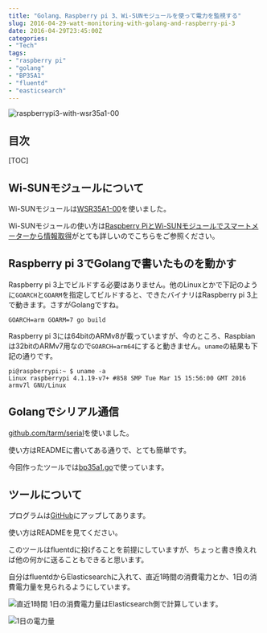 ```yaml
---
title: "Golang、Raspberry pi 3、Wi-SUNモジュールを使って電力を監視する"
slug: 2016-04-29-watt-monitoring-with-golang-and-raspberry-pi-3
date: 2016-04-29T23:45:00Z
categories: 
- "Tech"
tags: 
- "raspberry pi"
- "golang"
- "BP35A1"
- "fluentd"
- "easticsearch"
---
```



![raspberrypi3-with-wsr35a1-00](/images/20160429-raspberrypi3-with-wsr35a1-00.png)
## 目次

[TOC]

## Wi-SUNモジュールについて

Wi-SUNモジュールは[WSR35A1-00](http://www.rohm.co.jp/web/japan/news-detail?news-title=2014-10-02_news&defaultGroupId=false)を使いました。

Wi-SUNモジュールの使い方は[Raspberry PiとWi-SUNモジュールでスマートメーターから情報取得](http://chappnet.hateblo.jp/entry/2015/08/20/024137)がとても詳しいのでこちらをご参照ください。

## Raspberry pi 3でGolangで書いたものを動かす

Raspberry pi 3上でビルドする必要はありません。他のLinuxとかで下記のように`GOARCH`と`GOARM`を指定してビルドすると、できたバイナリはRaspberry pi 3上で動きます。さすがGolangですね。

```
GOARCH=arm GOARM=7 go build
```

Raspberry pi 3には64bitのARMv8が載っていますが、今のところ、Raspbianは32bitのARMv7用なので`GOARCH=arm64`にすると動きません。`uname`の結果も下記の通りです。

```
pi@raspberrypi:~ $ uname -a
Linux raspberrypi 4.1.19-v7+ #858 SMP Tue Mar 15 15:56:00 GMT 2016 armv7l GNU/Linux
```

## Golangでシリアル通信

[github.com/tarm/serial](https://github.com/tarm/serial)を使いました。

使い方はREADMEに書いてある通りで、とても簡単です。

今回作ったツールでは[bp35a1.go](https://github.com/higebu/wattmonitor/blob/master/bp35a1/bp35a1.go)で使っています。

## ツールについて

プログラムは[GitHub](https://github.com/higebu/wattmonitor)にアップしてあります。

使い方はREADMEを見てください。

このツールはfluentdに投げることを前提にしていますが、ちょっと書き換えれば他の何かに送ることもできると思います。

自分はfluentdからElasticsearchに入れて、直近1時間の消費電力とか、1日の消費電力量を見られるようにしています。

![直近1時間](/images/20160429-es.jpg)
1日の消費電力量はElasticsearch側で計算しています。

![1日の電力量](/images/20160429-es-kwh.jpg)